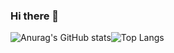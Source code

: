 ### Hi there 👋
![Anurag's GitHub stats](https://github-readme-stats.vercel.app/api?username=julieniut&theme=algolia&show_icons=true)![Top Langs](https://github-readme-stats.vercel.app/api/top-langs/?username=julieniut&theme=algolia&show_icons=true)

